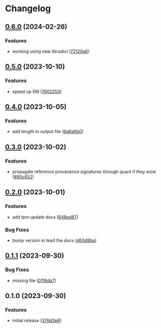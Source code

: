 # Changelog

## [0.6.0](https://github.com/COMBINE-lab/piscem-infer/compare/v0.5.2...v0.6.0) (2024-02-26)


### Features

* working using new libradicl ([72120a6](https://github.com/COMBINE-lab/piscem-infer/commit/72120a69dea72c823719495d77e9c2fe3fd934c7))

## [0.5.0](https://github.com/COMBINE-lab/piscem-infer/compare/v0.4.0...v0.5.0) (2023-10-10)


### Features

* speed up EM ([7602253](https://github.com/COMBINE-lab/piscem-infer/commit/7602253c656664561b0e03db58c4a94e2d883683))

## [0.4.0](https://github.com/COMBINE-lab/piscem-infer/compare/v0.3.0...v0.4.0) (2023-10-05)


### Features

* add length to output file ([6a6a6b0](https://github.com/COMBINE-lab/piscem-infer/commit/6a6a6b06dcc452251aee64e2a2ff413a13e68bc3))

## [0.3.0](https://github.com/COMBINE-lab/piscem-infer/compare/v0.2.0...v0.3.0) (2023-10-02)


### Features

* propagate reference provanence signatures through quant if they exist ([890c652](https://github.com/COMBINE-lab/piscem-infer/commit/890c6523e587027a3c4b811d5d0046cf3fff63d1))

## [0.2.0](https://github.com/COMBINE-lab/piscem-infer/compare/v0.1.1...v0.2.0) (2023-10-01)


### Features

* add tpm update docs ([648ed87](https://github.com/COMBINE-lab/piscem-infer/commit/648ed870d72044a9a22ae792099302b4051acedf))


### Bug Fixes

* bump version in tead the docs ([d63d8ba](https://github.com/COMBINE-lab/piscem-infer/commit/d63d8bafaae0c6ba6a5a779a448240d594fe2007))

## [0.1.1](https://github.com/COMBINE-lab/piscem-infer/compare/v0.1.0...v0.1.1) (2023-09-30)


### Bug Fixes

* missing file ([0118da7](https://github.com/COMBINE-lab/piscem-infer/commit/0118da7dc79078d313d783ab9e352f398f9b93ce))

## 0.1.0 (2023-09-30)


### Features

* initial release ([376d3e6](https://github.com/COMBINE-lab/piscem-infer/commit/376d3e650b4cd1a090ee9d64e3e82d4abc1f4aac))
